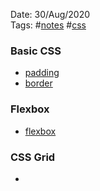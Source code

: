 Date: 30/Aug/2020  
Tags: #[notes](../notes.md) #[css](css.md)

### Basic CSS
* [padding](padding)
* [border](border)

### Flexbox
* [flexbox](flexbox.md)

### CSS Grid
* 

